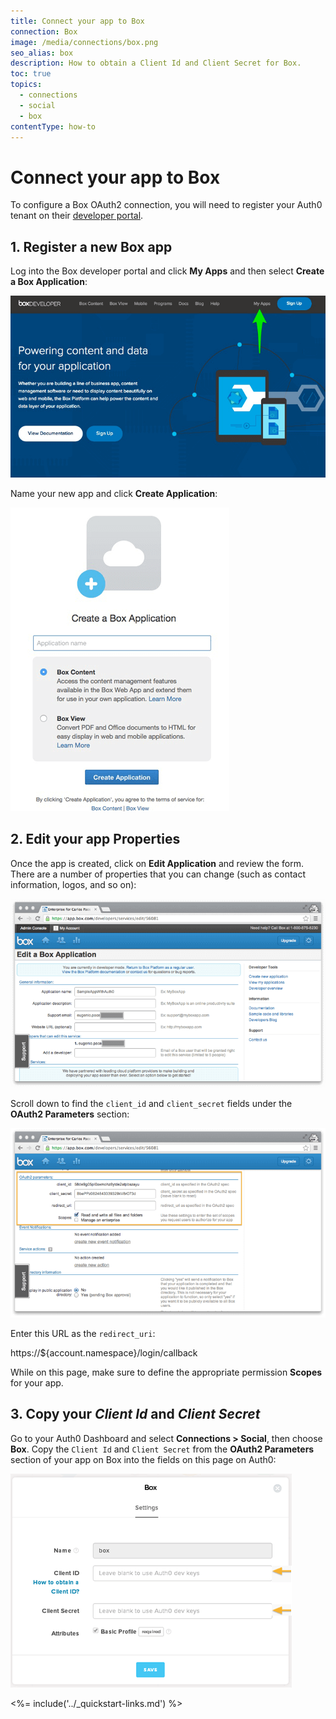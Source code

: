 ```yaml
---
title: Connect your app to Box
connection: Box
image: /media/connections/box.png
seo_alias: box
description: How to obtain a Client Id and Client Secret for Box.
toc: true
topics:
  - connections
  - social
  - box
contentType: how-to
---
```


# Connect your app to Box

To configure a Box OAuth2 connection, you will need to register your Auth0 tenant on their [developer portal](https://developers.box.com/).

## 1. Register a new Box app

Log into the Box developer portal and click **My Apps** and then select **Create a Box Application**:

![](/media/articles/connections/social/box/box-register-1.png)

Name your new app and click **Create Application**:

![](/media/articles/connections/social/box/box-register-2.png)

## 2. Edit your app Properties

Once the app is created, click on **Edit Application** and review the form. There are a number of properties that you can change (such as contact information, logos, and so on):

![](/media/articles/connections/social/box/box-register-3.png)

Scroll down to find the `client_id` and `client_secret` fields under the **OAuth2 Parameters** section:

![](/media/articles/connections/social/box/box-register-4.png)

Enter this URL as the `redirect_uri`:

  https://${account.namespace}/login/callback

While on this page, make sure to define the appropriate permission **Scopes** for your app.

## 3. Copy your *Client Id* and *Client Secret*

Go to your Auth0 Dashboard and select **Connections > Social**, then choose **Box**. Copy the `Client Id` and `Client Secret` from the **OAuth2 Parameters** section of your app on Box into the fields on this page on Auth0:

![](/media/articles/connections/social/box/box-add-connection.png)

<%= include('../_quickstart-links.md') %>

